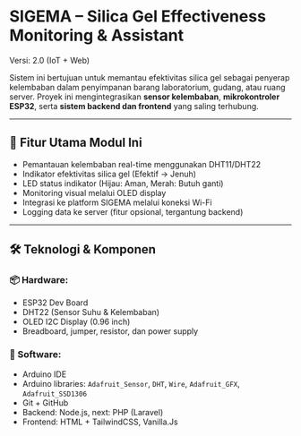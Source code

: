 # SIGEMA – Silica Gel Effectiveness Monitoring & Assistant

Versi: 2.0 (IoT + Web)

Sistem ini bertujuan untuk memantau efektivitas silica gel sebagai penyerap kelembaban dalam penyimpanan barang laboratorium, gudang, atau ruang server. Proyek ini mengintegrasikan **sensor kelembaban**, **mikrokontroler ESP32**, serta **sistem backend dan frontend** yang saling terhubung.

---

## 🧩 Fitur Utama Modul Ini

- Pemantauan kelembaban real-time menggunakan DHT11/DHT22
- Indikator efektivitas silica gel (Efektif → Jenuh)
- LED status indikator (Hijau: Aman, Merah: Butuh ganti)
- Monitoring visual melalui OLED display
- Integrasi ke platform SIGEMA melalui koneksi Wi-Fi
- Logging data ke server (fitur opsional, tergantung backend)

---

## 🛠 Teknologi & Komponen

### 📦 Hardware:

- ESP32 Dev Board
- DHT22 (Sensor Suhu & Kelembaban)
- OLED I2C Display (0.96 inch)
- Breadboard, jumper, resistor, dan power supply

### 🧪 Software:

- Arduino IDE
- Arduino libraries: `Adafruit_Sensor`, `DHT`, `Wire`, `Adafruit_GFX`, `Adafruit_SSD1306`
- Git + GitHub
- Backend: Node.js, next: PHP (Laravel)
- Frontend: HTML + TailwindCSS, Vanilla.Js
